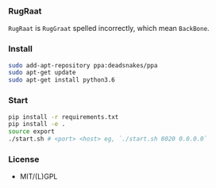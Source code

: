 ### RugRaat

`RugRaat` is `RugGraat` spelled incorrectly, which mean `BackBone`.

### Install

```sh
sudo add-apt-repository ppa:deadsnakes/ppa
sudo apt-get update
sudo apt-get install python3.6
```

### Start

```sh
pip install -r requirements.txt
pip install -e .
source export
./start.sh # <port> <host> eg, `./start.sh 8020 0.0.0.0`
```

### License

- MIT/(L)GPL